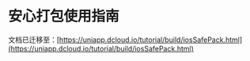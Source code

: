 # 安心打包使用指南

文档已迁移至：[https://uniapp.dcloud.io/tutorial/build/iosSafePack.html](https://uniapp.dcloud.io/tutorial/build/iosSafePack.html)